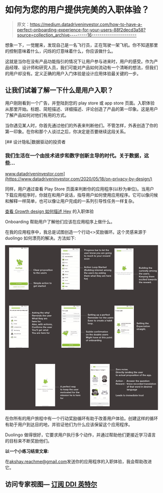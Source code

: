 # 如何为您的用户提供完美的入职体验？

> 原文：<https://medium.datadriveninvestor.com/how-to-have-a-perfect-onboarding-experience-for-your-users-88f2decd3a58?source=collection_archive---------16----------------------->

想象一下，一觉醒来，发现自己是一名飞行员，正在驾驶一架飞机。你不知道那里的控制意味着什么，闪烁的灯意味着什么，你应该做什么。

这就是当你在没有产品功能指引的情况下让用户参与进来时，用户的感受。作为产品经理、设计师和研究人员，我们可能对产品如何流动有一个清晰的想法，但我们的用户却没有。定义正确的用户入门体验是设计应用体验最关键的一步。

## **让我们试着了解一下什么是用户入职？**

用户刚刚看到一个广告，并登陆到您的 play store 或 app store 页面。入职体验从那里开始。标题、简短描述、详细描述、评论创造了产品的第一印象。这是用户了解产品如何对他们有用的方式。

当你遇见某人时，你首先通过他们的外表来判断他们。不管怎样，外表创造了你的第一印象。在你和那个人谈过之后，你决定是否要继续这段关系。

[](https://www.datadriveninvestor.com/2020/05/18/on-privacy-by-design/) [## 设计隐私|数据驱动的投资者

### 我们生活在一个由技术进步和数字创新主导的时代。关于数据，这些…

www.datadriveninvestor.com](https://www.datadriveninvestor.com/2020/05/18/on-privacy-by-design/) 

同样，用户通过查看 Play Store 页面来判断你的应用程序(以秒为单位)。当用户下载应用程序时，你就在和用户说话，指导用户如何使用应用程序。它可以像问候和解释一样简单，也可以像让用户完成的一系列引导性任务一样复杂。

[查看 Growth design 如何描述 Hey](https://growth.design/case-studies/hey-user-onboarding/) 的入职体验

Onboarding 帮助用户了解他们应该在应用程序上做什么。

在我的应用程序中，我总是试图创造一个行动<>奖励循环。这个灵感来源于 duolingo 如何漂亮的解决。方法如下:

![](img/72ba1570309a3b08a64808b8c1a84351.png)

在你所有的用户旅程中有一个行动奖励循环有助于改善用户体验。创建这样的循环有助于用户到达目的地，并验证他们为什么应该保留这个应用程序。

Duolingo 做得很好，它要求用户执行多个动作，并通过帮助他们更接近学习语言的目标来不断奖励他们。

**以一个小练习结束文章:**

在[akshay.reachme@gmail.com](mailto:akshay.reachme@gmail.com)发送你的应用程序的入职体验，我会帮助改进它。

## 访问专家视图— [订阅 DDI 英特尔](https://datadriveninvestor.com/ddi-intel)